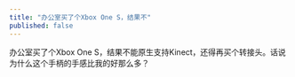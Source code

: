 ```yaml
---
title: "办公室买了个Xbox One S，结果不"
published: false
---
```

办公室买了个Xbox One S，结果不能原生支持Kinect，还得再买个转接头。话说为什么这个手柄的手感比我的好那么多？


